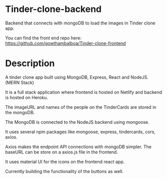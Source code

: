# Tinder-clone-backend
Backend that connects with mongoDB to load the images in Tinder clone app.

You can find the front end repo here: https://github.com/gowthambalboa/Tinder-clone-frontend

# Description

A tinder clone app built using MongoDB, Express, React and NodeJS. (MERN Stack)

It is a full stack application where frontend is hosted on Netlify and backend is hosted on Heroku.

The imageURL and names of the people on the TinderCards are stored in the mongoDB. 

The MongoDB is connected to the NodeJS backend using mongoose. 

It uses several npm packages like mongoose, express, tindercards, cors, axios.

Axios makes the endpoint API connections with mongoDB simpler. The baseURL can be store on a axios.js file in the frontend.

It uses material UI for the icons on the frontend react app. 

Currently building the functionality of the buttons as well.
